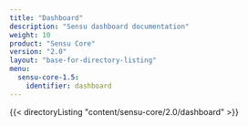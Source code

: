 ```yaml
---
title: "Dashboard"
description: "Sensu dashboard documentation"
weight: 10
product: "Sensu Core"
version: "2.0"
layout: "base-for-directory-listing"
menu:
  sensu-core-1.5:
    identifier: dashboard
---
```


{{< directoryListing "content/sensu-core/2.0/dashboard" >}}
